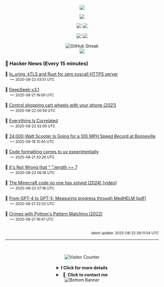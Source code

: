 <div align="center">
  <img src="https://readme-typing-svg.herokuapp.com?font=Fira+Code&weight=600&size=19&duration=3000&pause=1000&color=F7931A&center=true&vCenter=true&width=600&lines=%F0%9F%91%8B+Hi+%2C++I'm+(+Esmaeil+Asadi+%3C%3D%3E+%D8%A7%D8%B3%D9%80%D9%85%D9%80%D8%A7%D8%B9%D9%80%DB%8C%D9%80%D9%84+%D8%A7%D8%B3%D9%80%D8%AF%DB%8C+)"/>
</div>

<p align="center">
  <img src="http://github-profile-summary-cards.vercel.app/api/cards/profile-details?username=Null-Err0r&theme=gruvbox" />
</p>
<p align="center">
  <img src="http://github-profile-summary-cards.vercel.app/api/cards/repos-per-language?username=Null-Err0r&theme=gruvbox" />
  <img src="http://github-profile-summary-cards.vercel.app/api/cards/most-commit-language?username=Null-Err0r&theme=gruvbox" />
</p>
<p align="center">
  <img src="http://github-profile-summary-cards.vercel.app/api/cards/stats?username=Null-Err0r&theme=gruvbox" />
  <img src="http://github-profile-summary-cards.vercel.app/api/cards/productive-time?username=Null-Err0r&theme=gruvbox&utcOffset=8" />
</p>
<div align="center">
  <img src="https://streak-stats.demolab.com/?user=null-err0r&theme=gruvbox" alt="GitHub Streak" />
</div>
<div align="center">
  <img src="https://github-profile-trophy.vercel.app/?username=Null-Err0r&theme=gruvbox&no-frame=true&margin-w=15&margin-h=15&row=2&column=4" />
</div>


### 📰 Hacker News (Every 15 minutes)

<!-- HACKER_NEWS_START -->
🔹 <a href='https://blog.habets.se/2025/04/io-uring-ktls-and-rust-for-zero-syscall-https-server.html' target='_blank' rel='noopener noreferrer'>Io_uring, kTLS and Rust for zero syscall HTTPS server</a><br>&nbsp;&nbsp;&nbsp;&nbsp;— <small>2025-08-22 03:51 UTC</small><br><br>
🔹 <a href='https://api-docs.deepseek.com/news/news250821' target='_blank' rel='noopener noreferrer'>DeepSeek-v3.1</a><br>&nbsp;&nbsp;&nbsp;&nbsp;— <small>2025-08-21 19:06 UTC</small><br><br>
🔹 <a href='https://www.begaydocrime.com/' target='_blank' rel='noopener noreferrer'>Control shopping cart wheels with your phone (2021)</a><br>&nbsp;&nbsp;&nbsp;&nbsp;— <small>2025-08-22 00:59 UTC</small><br><br>
🔹 <a href='https://gwern.net/everything' target='_blank' rel='noopener noreferrer'>Everything Is Correlated</a><br>&nbsp;&nbsp;&nbsp;&nbsp;— <small>2025-08-22 02:05 UTC</small><br><br>
🔹 <a href='https://www.thedrive.com/news/this-24000-watt-scooter-is-going-for-a-100-mph-speed-record-at-bonneville' target='_blank' rel='noopener noreferrer'>24,000-Watt Scooter Is Going for a 100 MPH Speed Record at Bonneville</a><br>&nbsp;&nbsp;&nbsp;&nbsp;— <small>2025-08-18 15:40 UTC</small><br><br>
🔹 <a href='https://pydevtools.com/blog/uv-format-code-formatting-comes-to-uv-experimentally/' target='_blank' rel='noopener noreferrer'>Code formatting comes to uv experimentally</a><br>&nbsp;&nbsp;&nbsp;&nbsp;— <small>2025-08-21 20:26 UTC</small><br><br>
🔹 <a href='https://hsivonen.fi/string-length/' target='_blank' rel='noopener noreferrer'>It's Not Wrong that " ".length == 7</a><br>&nbsp;&nbsp;&nbsp;&nbsp;— <small>2025-08-22 06:18 UTC</small><br><br>
🔹 <a href='https://www.youtube.com/watch?v=nz2LeXwJOyI' target='_blank' rel='noopener noreferrer'>The Minecraft code no one has solved (2024) [video]</a><br>&nbsp;&nbsp;&nbsp;&nbsp;— <small>2025-08-22 07:18 UTC</small><br><br>
🔹 <a href='https://www.fertrevino.com/docs/gpt5_medhelm.pdf' target='_blank' rel='noopener noreferrer'>From GPT-4 to GPT-5: Measuring progress through MedHELM [pdf]</a><br>&nbsp;&nbsp;&nbsp;&nbsp;— <small>2025-08-21 22:52 UTC</small><br><br>
🔹 <a href='https://www.hillelwayne.com/post/python-abc/' target='_blank' rel='noopener noreferrer'>Crimes with Python's Pattern Matching (2022)</a><br>&nbsp;&nbsp;&nbsp;&nbsp;— <small>2025-08-21 19:47 UTC</small><br><br>
<!-- HACKER_NEWS_END -->

<p align="right"><small>latest update: 
<!-- HACKER_NEWS_LAST_UPDATED -->2025-08-22 09:11:54 UTC<!-- /HACKER_NEWS_LAST_UPDATED -->
</small></p>

<hr>

<div align="center">
  <br> </br>
  <img src="https://ghvc.kabelkultur.se/?username=null-err0r&abbreviated=true&color=ff5500&label=%E2%81%AE%20%E2%81%AE%E2%81%AE%20%E2%81%AE%E2%81%AE%20%20%F0%9F%91%80%20%E2%81%AE%20%E2%81%AE%E2%81%AE%20%E2%81%AE%E2%81%AEVisitor%E2%81%AE%20%E2%81%AE%E2%81%AE%20%E2%81%AE%E2%81%AE%20%F0%9F%91%80%E2%81%AE%20%E2%81%AE%E2%81%AE%20%E2%81%AE%E2%81%AE%E2%81%AE%20%E2%81%AE%E2%81%AE%20%E2%81%AE%E2%81%AE⁮⁮" alt="Visitor Counter" />
  <br> </br>
</div>
<details align="center">
<summary> <b> ❗️ Click for more details</b> </summary>
<br>
<div align="center">
  <a href="https://next.ossinsight.io/widgets/official/analyze-user-contribution-time-distribution?user_id=19436819&period=all_times" target="_blank" style="display: block;">
    <picture>
      <source media="(prefers-color-scheme: dark)" srcset="https://next.ossinsight.io/widgets/official/analyze-user-contribution-time-distribution/thumbnail.png?user_id=19436819&period=all_times&image_size=auto&color_scheme=dark" width="700" height="auto">
      <img alt="Contribution Time Distribution" src="https://next.ossinsight.io/widgets/official/analyze-user-contribution-time-distribution/thumbnail.png?user_id=19436819&period=all_times&image_size=auto&color_scheme=dark" width="700" height="auto">
    </picture>
  </a>
</div>
<div align="center">
  <a href="https://next.ossinsight.io/widgets/official/compose-user-dashboard-stats?user_id=19436819" target="_blank" style="display: block;">
    <picture>
      <source media="(prefers-color-scheme: dark)" srcset="https://next.ossinsight.io/widgets/official/compose-user-dashboard-stats/thumbnail.png?user_id=19436819&image_size=auto&color_scheme=dark" width="700" height="auto">
      <img alt="Dashboard Stats" src="https://next.ossinsight.io/widgets/official/compose-user-dashboard-stats/thumbnail.png?user_id=19436819&image_size=auto&color_scheme=dark" width="700" height="auto">
    </picture>
  </a>
</div>
<div align="center">
  <a href="https://next.ossinsight.io/widgets/official/compose-org-activity-map?activity=stars&role=stars&owner_id=19436819&period=past_12_months" target="_blank" style="display: block;">
    <picture>
      <source media="(prefers-color-scheme: dark)" srcset="https://next.ossinsight.io/widgets/official/compose-org-activity-map/thumbnail.png?activity=stars&role=stars&owner_id=19436819&period=past_12_months&image_size=4x7&color_scheme=dark" width="700" height="auto">
      <img alt="Geographical Distribution" src="https://next.ossinsight.io/widgets/official/compose-org-activity-map/thumbnail.png?activity=stars&role=stars&owner_id=19436819&period=past_12_months&image_size=4x7&color_scheme=dark" width="700" height="auto">
    </picture>
  </a>
</div>
<div align="center">
  <img src="https://github-readme-activity-graph.vercel.app/graph?username=Null-Err0r&theme=gruvbox" alt="Activity Graph" />
</div>
<br>
</details>
<details align="center">
<summary> <b>  💬  Click to contact me</b> </summary>
<br>
<div align="center">
  <br><br>
  <a href="https://t.me/NullError_ir" target="_blank">
    <img src="https://img.shields.io/badge/Telegram-black?style=for-the-badge&logo=Telegram" alt="Telegram" />
  </a>
</div>
<br>
</details>
<div align="center">
  <img src="https://raw.githubusercontent.com/Trilokia/Trilokia/379277808c61ef204768a61bbc5d25bc7798ccf1/bottom_header.svg" alt="Bottom Banner" />
</div>



